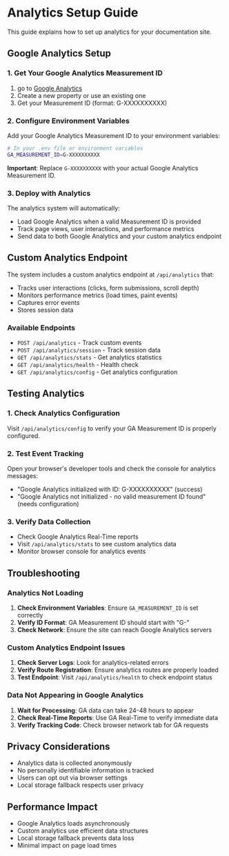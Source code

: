 # Analytics Setup Guide

This guide explains how to set up analytics for your documentation site.

## Google Analytics Setup

### 1. Get Your Google Analytics Measurement ID

1. go to [Google Analytics](https://analytics.google.com/)
2. Create a new property or use an existing one
3. Get your Measurement ID (format: G-XXXXXXXXXX)

### 2. Configure Environment Variables

Add your Google Analytics Measurement ID to your environment variables:

```bash
# In your .env file or environment variables
GA_MEASUREMENT_ID=G-XXXXXXXXXX
```

**Important**: Replace `G-XXXXXXXXXX` with your actual Google Analytics Measurement ID.

### 3. Deploy with Analytics

The analytics system will automatically:
- Load Google Analytics when a valid Measurement ID is provided
- Track page views, user interactions, and performance metrics
- Send data to both Google Analytics and your custom analytics endpoint

## Custom Analytics Endpoint

The system includes a custom analytics endpoint at `/api/analytics` that:

- Tracks user interactions (clicks, form submissions, scroll depth)
- Monitors performance metrics (load times, paint events)
- Captures error events
- Stores session data

### Available Endpoints

- `POST /api/analytics` - Track custom events
- `POST /api/analytics/session` - Track session data
- `GET /api/analytics/stats` - Get analytics statistics
- `GET /api/analytics/health` - Health check
- `GET /api/analytics/config` - Get analytics configuration

## Testing Analytics

### 1. Check Analytics Configuration

Visit `/api/analytics/config` to verify your GA Measurement ID is properly configured.

### 2. Test Event Tracking

Open your browser's developer tools and check the console for analytics messages:
- "Google Analytics initialized with ID: G-XXXXXXXXXX" (success)
- "Google Analytics not initialized - no valid measurement ID found" (needs configuration)

### 3. Verify Data Collection

- Check Google Analytics Real-Time reports
- Visit `/api/analytics/stats` to see custom analytics data
- Monitor browser console for analytics events

## Troubleshooting

### Analytics Not Loading

1. **Check Environment Variables**: Ensure `GA_MEASUREMENT_ID` is set correctly
2. **Verify ID Format**: GA Measurement ID should start with "G-"
3. **Check Network**: Ensure the site can reach Google Analytics servers

### Custom Analytics Endpoint Issues

1. **Check Server Logs**: Look for analytics-related errors
2. **Verify Route Registration**: Ensure analytics routes are properly loaded
3. **Test Endpoint**: Visit `/api/analytics/health` to check endpoint status

### Data Not Appearing in Google Analytics

1. **Wait for Processing**: GA data can take 24-48 hours to appear
2. **Check Real-Time Reports**: Use GA Real-Time to verify immediate data
3. **Verify Tracking Code**: Check browser network tab for GA requests

## Privacy Considerations

- Analytics data is collected anonymously
- No personally identifiable information is tracked
- Users can opt out via browser settings
- Local storage fallback respects user privacy

## Performance Impact

- Google Analytics loads asynchronously
- Custom analytics use efficient data structures
- Local storage fallback prevents data loss
- Minimal impact on page load times
